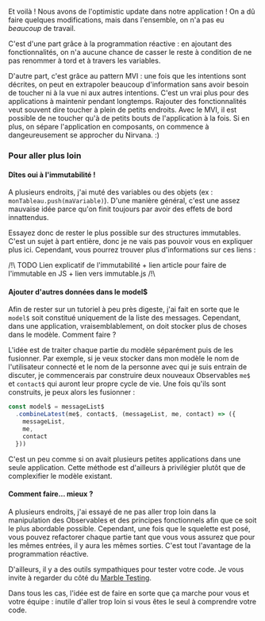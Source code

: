 
Et voilà ! Nous avons de l'optimistic update dans notre application ! On a dû faire quelques modifications, mais dans l'ensemble, on n'a pas eu *beaucoup* de travail.

C'est d'une part grâce à la programmation réactive&nbsp;: en ajoutant des fonctionnalités, on n'a aucune chance de casser le reste à condition de ne pas renommer à tord et à travers les variables.

D'autre part, c'est grâce au pattern MVI&nbsp;: une fois que les intentions sont décrites, on peut en extrapoler beaucoup d'information sans avoir besoin de toucher ni à la vue ni aux autres intentions. C'est un vrai plus pour des applications à maintenir pendant longtemps. Rajouter des fonctionnalités veut souvent dire toucher à plein de petits endroits. Avec le MVI, il est possible de ne toucher qu'à de petits bouts de l'application à la fois. Si en plus, on sépare l'application en composants, on commence à dangeureusement se approcher du Nirvana. :)

### Pour aller plus loin

#### Dîtes oui à l'immutabilité&nbsp;!

A plusieurs endroits, j'ai muté des variables ou des objets (ex&nbsp;: `monTableau.push(maVariable)`). D'une manière général, c'est une assez mauvaise idée parce qu'on finit toujours par avoir des effets de bord innattendus.

Essayez donc de rester le plus possible sur des structures immutables. C'est un sujet à part entière, donc je ne vais pas pouvoir vous en expliquer plus ici. Cependant, vous pourrez trouver plus d'informations sur ces liens&nbsp;:

/!\ TODO Lien explicatif de l'immutabilité + lien article pour faire de l'immutable en JS + lien vers immutable.js /!\


#### Ajouter d'autres données dans le model$

Afin de rester sur un tutoriel à peu près digeste, j'ai fait en sorte que le `model$` soit constitué uniquement de la liste des messages. Cependant, dans une application, vraisemblablement, on doit stocker plus de choses dans le modèle. Comment faire ?

L'idée est de traiter chaque partie du modèle séparément puis de les fusionner. Par exemple, si je veux stocker dans mon modèle le nom de l'utilisateur connecté et le nom de la personne avec qui je suis entrain de discuter, je commencerais par construire deux nouveaux Observables `me$` et `contact$` qui auront leur propre cycle de vie. Une fois qu'ils sont construits, je peux alors les fusionner&nbsp;:

```js
const model$ = messageList$
  .combineLatest(me$, contact$, (messageList, me, contact) => ({
    messageList,
    me,
    contact
  }))
```

C'est un peu comme si on avait plusieurs petites applications dans une seule application. Cette méthode est d'ailleurs à privilégier plutôt que de complexifier le modèle existant.

#### Comment faire... mieux&nbsp;?

A plusieurs endroits, j'ai essayé de ne pas aller trop loin dans la manipulation des Observables et des principes fonctionnels afin que ce soit le plus abordable possible. Cependant, une fois que le squelette est posé, vous pouvez refactorer chaque partie tant que vous vous assurez que pour les mêmes entrées, il y aura les mêmes sorties. C'est tout l'avantage de la programmation réactive.

D'ailleurs, il y a des outils sympathiques pour tester votre code. Je vous invite à regarder du côté du [Marble Testing](https://www.ericponto.com/blog/2017/01/08/rxjs-marble-diagram-tests-with-qunit/).

Dans tous les cas, l'idée est de faire en sorte que ça marche pour vous et votre équipe&nbsp;: inutile d'aller trop loin si vous êtes le seul à comprendre votre code.

